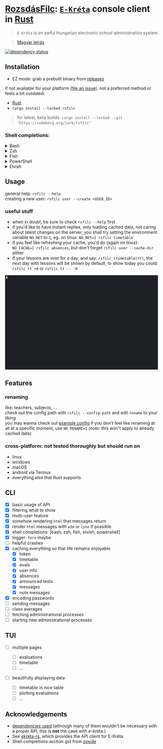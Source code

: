 # [RozsdásFilc](https://codeberg.org/jark/rsfilc): [`E-Kréta`](https://www.e-kreta.hu/) console client in [Rust](https://rust-lang.org)

> `E-Kréta` is an awful Hungarian electronic school administration system

> [Magyar leírás](README.hu.md)

[![dependency status](https://deps.rs/repo/codeberg/jark/rsfilc/status.svg)](https://deps.rs/repo/codeberg/jark/rsfilc)

## Installation

-   EZ mode: grab a prebuilt binary from [releases](https://codeberg.org/jark/rsfilc/releases/latest)

if not available for your platform ([file an issue](https://codeberg.org/jark/rsfilc/issues/new)), not a preferred method or feels a bit outdated:

-   [Rust](https://rustup.rs)
-   `cargo install --locked rsfilc`
>   for latest, beta builds: `cargo install --locked --git "https://codeberg.org/jark/rsfilc"`

### Shell completions:

   <details>
   <summary>Bash</summary>

> Add this to the <ins>**end**</ins> of your config file (usually `~/.bashrc`):
>
> ```sh
> eval "$(rsfilc completions bash)"
> ```

   </details>

   <details>
   <summary>Zsh</summary>

> Add this to the <ins>**end**</ins> of your config file (usually `~/.zshrc`):
>
> ```sh
> eval "$(rsfilc completions zsh)"
> ```
>
> For completions to work, the above line must be added _after_ `compcompletions` is
> called. You may have to rebuild your completions cache by running
> `rm ~/.zcompdump*; compcompletions`.

   </details>

   <details>
   <summary>Fish</summary>

> Add this to the <ins>**end**</ins> of your config file (usually `~/.config/fish/config.fish`):
>
> ```fish
> rsfilc completions fish | source
> ```

   </details>

   <details>
   <summary>PowerShell</summary>

> Add this to the <ins>**end**</ins> of your config file (find it by running `echo $profile` in PowerShell):
>
> ```powershell
> Invoke-Expression (& { (rsfilc completions powershell | Out-String) })
> ```

   </details>

   <details>
   <summary>Elvish</summary>

> Add this to the <ins>**end**</ins> of your config file (usually `~/.elvish/rc.elv`):
>
> ```sh
> eval (rsfilc completions elvish | slurp)
> ```
>
> **Note**
> RsFilc only supports elvish v0.18.0 and above.

   </details>

## Usage

general help: `rsfilc --help`  
creating a new user: `rsfilc user --create <USER_ID>`

### useful stuff

- when in doubt, be sure to check `rsfilc --help` first
- if you'd like to have instant replies, only loading cached data, not caring about latest changes on the server, you shall try setting the environment variable `NO_NET` to `1`, eg. on linux: `NO_NET=1 rsfilc timetable`
- if you feel like refreshing your cache, you'd do (again on linux): `NO_CACHE=1 rsfilc absences`, but don't forget `rsfilc user --cache-dir` either
- if your lessons are over for a day, and say: `rsfilc (timetable|tt)`, the next day with lessons will be shown by default, to show today you could: `rsfilc tt +0` or `rsfilc tt -- -0`

![demo](./assets/demo.gif "using rsfilc")

## Features

### renaming

like: teachers, subjects, ...  
check out the config path with `rsfilc --config-path` and edit `rename` to your liking  
you may wanna check out [example config](./assets/example-config.toml)
if you don't feel like renaming at all at a specific moment, use `NO_RENAME=1` (*note*: this won't apply to already cached data)

### cross-platform: not tested thoroughly but should run on

-   linux
-   windows
-   macOS
-   android via Termux
-   everything else that Rust supports

## CLI

-   [x] basic usage of API
-   [x] filtering what to show
-   [x] multi-user feature
-   [x] somehow rendering `html` that messages return
-   [x] render `html` messages with `w3m` or `lynx` if possible
-   [x] shell completions: [bash, zsh, fish, elvish, powershell]
-   [x] logger: `fern` maybe
-   [ ] helpful crashes
-   [x] caching everything so that life remains enjoyable
    -   [x] token
    -   [x] timetable
    -   [x] evals
    -   [x] user info
    -   [x] absences
    -   [x] announced tests
    -   [x] messages
    -   [x] note messages
-   [x] encoding passwords
-   [ ] sending messages
-   [ ] class averages
-   [ ] fetching administrational processes
-   [ ] starting new administrational processes

## TUI

-   [ ] multiple pages

    -   [ ] evaluations
    -   [ ] timetable
    -   [ ] ...

-   [ ] beautifully displaying data
    -   [ ] timetable in nice table
    -   [ ] plotting evaluations
    -   [ ] ...

## Acknowledgements

-   [dependencies used](./Cargo.toml) (although many of them wouldn't be necessary with a proper API, this is **not** the case with e-kréta.)
-   See [ekreta-rs](https://codeberg.org/jark/ekreta-rs), which provides the API client for E-Kréta
-   Shell completions section got from [zoxide](https://github.com/ajeetdsouza/zoxide)
